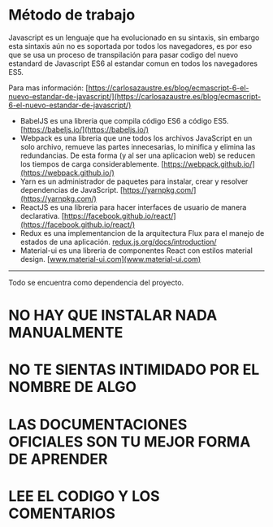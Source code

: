 Método de trabajo
====

Javascript es un lenguaje que ha evolucionado en su sintaxis, sin embargo esta sintaxis
aún no es soportada por todos los navegadores, es por eso que se usa un proceso de transpilación
para pasar codigo del nuevo estandard de Javascript ES6 al estandar comun en todos los navegadores
ES5.

Para mas información:
[https://carlosazaustre.es/blog/ecmascript-6-el-nuevo-estandar-de-javascript/](https://carlosazaustre.es/blog/ecmascript-6-el-nuevo-estandar-de-javascript/)

- BabelJS es una libreria que compila código ES6 a código ES5. [https://babeljs.io/](https://babeljs.io/)
- Webpack es una libreria que une todos los archivos JavaScript en un solo archivo, remueve las partes innecesarias, lo minifica y elimina las redundancias. De esta forma (y al ser una aplicacion web) se reducen los tiempos de carga considerablemente. [https://webpack.github.io/](https://webpack.github.io/)
- Yarn es un administrador de paquetes para instalar, crear y resolver dependencias de JavaScript. [https://yarnpkg.com/](https://yarnpkg.com/)
- ReactJS es una libreria para hacer interfaces de usuario de manera declarativa. [https://facebook.github.io/react/](https://facebook.github.io/react/)
- Redux es una implementancion de la arquitectura Flux para el manejo de estados de una aplicación. [redux.js.org/docs/introduction/](redux.js.org/docs/introduction/)
- Material-ui es una libreria de componentes React con estilos material design. [www.material-ui.com](www.material-ui.com)

---
Todo se encuentra como dependencia del proyecto.

NO HAY QUE INSTALAR NADA MANUALMENTE
===

NO TE SIENTAS INTIMIDADO POR EL NOMBRE DE ALGO
===

LAS DOCUMENTACIONES OFICIALES SON TU MEJOR FORMA DE APRENDER
===

LEE EL CODIGO Y LOS COMENTARIOS
===